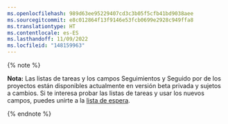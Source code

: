 ```yaml
---
ms.openlocfilehash: 989d63ee95229407cd3c3b05f5cfb41bd9038aee
ms.sourcegitcommit: e8c012864f13f9146e53fcb0699e2928c949ffa8
ms.translationtype: HT
ms.contentlocale: es-ES
ms.lasthandoff: 11/09/2022
ms.locfileid: "148159963"
---
```

{% note %}

**Nota:** Las listas de tareas y los campos Seguimientos y Seguido por de los proyectos están disponibles actualmente en versión beta privada y sujetos a cambios. Si te interesa probar las listas de tareas y usar los nuevos campos, puedes unirte a la [lista de espera](https://aka.ms/tasklist-roadmap-signup).

{% endnote %}